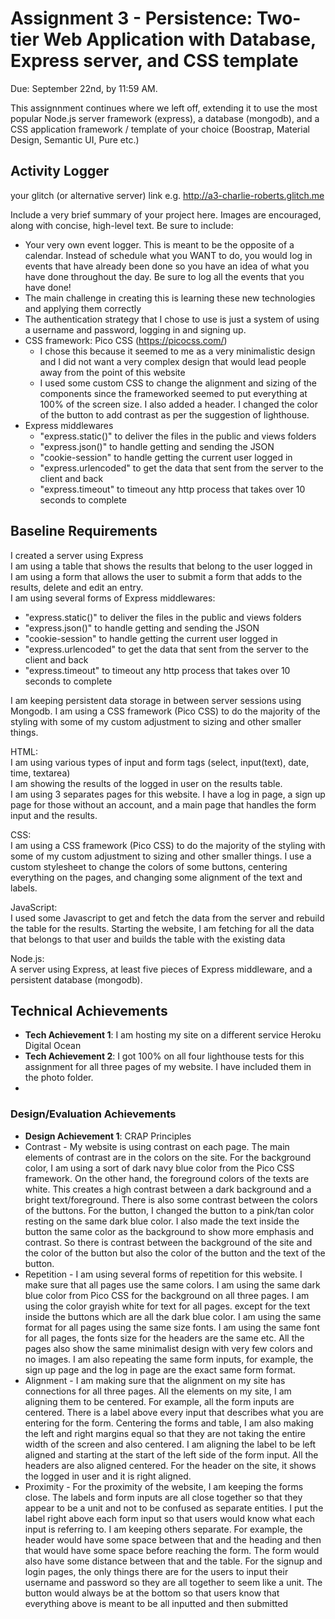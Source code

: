 Assignment 3 - Persistence: Two-tier Web Application with Database, Express server, and CSS template
===

Due: September 22nd, by 11:59 AM.

This assignnment continues where we left off, extending it to use the most popular Node.js server framework (express), 
a database (mongodb), and a CSS application framework / template of your choice (Boostrap, Material Design, Semantic UI, Pure etc.)

## Activity Logger

your glitch (or alternative server) link e.g. http://a3-charlie-roberts.glitch.me

Include a very brief summary of your project here. Images are encouraged, along with concise, high-level text. Be sure to include:

- Your very own event logger. This is meant to be the opposite of a calendar. Instead of schedule what you WANT to do, you would log in events that have already been done so you have an idea of what you have done throughout the day. Be sure to log all the events that you have done!
- The main challenge in creating this is learning these new technologies and applying them correctly
- The authentication strategy that I chose to use is just a system of using a username and password, logging in and signing up.
- CSS framework: Pico CSS (https://picocss.com/)
    - I chose this because it seemed to me as a very minimalistic design and I did not want a very complex design that would lead people away from the point of this website
    - I used some custom CSS to change the alignment and sizing of the components since the frameworked seemed to put everything at 100% of the screen size. I also added a header. I changed the color of the button to add contrast as per the suggestion of lighthouse.
- Express middlewares
  - "express.static()" to deliver the files in the public and views folders
  - "express.json()" to handle getting and sending the JSON
  - "cookie-session" to handle getting the current user logged in
  - "express.urlencoded" to get the data that sent from the server to the client and back
  - "express.timeout" to timeout any http process that takes over 10 seconds to complete

Baseline Requirements
---
 I created a server using Express <br>
 I am using a table that shows the results that belong to the user logged in <br>
 I am using a form that allows the user to submit a form that adds to the results, delete and edit an entry. <br>
 I am using several forms of Express middlewares:
<ul>
<li>"express.static()" to deliver the files in the public and views folders</li>
<li>"express.json()" to handle getting and sending the JSON</li>
<li>"cookie-session" to handle getting the current user logged in</li>
<li>"express.urlencoded" to get the data that sent from the server to the client and back</li>
<li>"express.timeout" to timeout any http process that takes over 10 seconds to complete</li>
</ul>

I am keeping persistent data storage in between server sessions using Mongodb.
I am using a CSS framework (Pico CSS) to do the majority of the styling with some of my custom adjustment to sizing and other smaller things.

HTML:<br>
I am using various types of input and form tags (select, input(text), date, time, textarea) <br>
I am showing the results of the logged in user on the results table. <br>
I am using 3 separates pages for this website. I have a log in page, a sign up page for those without an account, and a main page that handles the form input and the results. <br>


CSS: <br>
I am using a CSS framework (Pico CSS) to do the majority of the styling with some of my custom adjustment to sizing and other smaller things.
I use a custom stylesheet to change the colors of some buttons, centering everything on the pages, and changing some alignment of the text and labels.


JavaScript: <br>
I used some Javascript to get and fetch the data from the server and rebuild the table for the results.
Starting the website, I am fetching for all the data that belongs to that user and builds the table with the existing data


Node.js: <br>
A server using Express, at least five pieces of Express middleware, and a persistent database (mongodb).


## Technical Achievements
- **Tech Achievement 1**: I am hosting my site on a different service Heroku Digital Ocean
- **Tech Achievement 2**: I got 100% on all four lighthouse tests for this assignment for all three pages of my website. I have included them in the photo folder.
- 

### Design/Evaluation Achievements
- **Design Achievement 1**: CRAP Principles
- Contrast - My website is using contrast on each page. The main elements of contrast are in the colors on the site. For the background color, I am using a sort of dark navy blue color from the Pico CSS framework. On the other hand, the foreground colors of the texts are white. This creates a high contrast between a dark background and a bright text/foreground. There is also some contrast between the colors of the buttons. For the button, I changed the button to a pink/tan color resting on the same dark blue color. I also made the text inside the button the same color as the background to show more emphasis and contrast. So there is contrast between the background of the site and the color of the button but also the color of the button and the text of the button. 
- Repetition - I am using several forms of repetition for this website. I make sure that all pages use the same colors. I am using the same dark blue color from Pico CSS for the background on all three pages. I am using the color grayish white for text for all pages. except for the text inside the buttons which are all the dark blue color. I am using the same format for all pages using the same size fonts. I am using the same font for all pages, the fonts size for the headers are the same etc. All the pages also show the same minimalist design with very few colors and no images. I am also repeating the same form inputs, for example, the sign up page and the log in page are the exact same form format.
- Alignment - I am making sure that the alignment on my site has connections for all three pages. All the elements on my site, I am aligning them to be centered. For example, all the form inputs are centered. There is a label above every input that describes what you are entering for the form. Centering the forms and table, I am also making the left and right margins equal so that they are not taking the entire width of the screen and also centered. I am aligning the label to be left aligned and starting at the start of the left side of the form input. All the headers are also aligned centered. For the header on the site, it shows the logged in user and it is right aligned.
- Proximity - For the proximity of the website, I am keeping the forms close. The labels and form inputs are all close together so that they appear to be a unit and not to be confused as separate entities. I put the label right above each form input so that users would know what each input is referring to. I am keeping others separate. For example, the header would have some space between that and the heading and then that would have some space before reaching the form. The form would also have some distance between that and the table. For the signup and login pages, the only things there are for the users to input their username and password so they are all together to seem like a unit. The button would always be at the bottom so that users know that everything above is meant to be all inputted and then submitted



